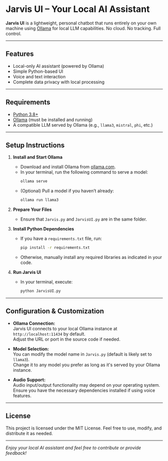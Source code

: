 # Jarvis UI – Your Local AI Assistant

**Jarvis UI** is a lightweight, personal chatbot that runs entirely on your own machine using [Ollama](https://ollama.com/) for local LLM capabilities. No cloud. No tracking. Full control.

---

## Features
- Local-only AI assistant (powered by Ollama)
- Simple Python-based UI
- Voice and text interaction
- Complete data privacy with local processing

---

## Requirements

- [Python 3.8+](https://www.python.org/downloads/)
- [Ollama](https://ollama.com/) (must be installed and running)
- A compatible LLM served by Ollama (e.g., `llama3`, `mistral`, `phi`, etc.)

---

## Setup Instructions

1. **Install and Start Ollama**
   - Download and install Ollama from [ollama.com](https://ollama.com/).
   - In your terminal, run the following command to serve a model:
     ```bash
     ollama serve
     ```
   - (Optional) Pull a model if you haven’t already:
     ```bash
     ollama run llama3
     ```

2. **Prepare Your Files**
   - Ensure that `Jarvis.py` and `JarvisUI.py` are in the same folder.

3. **Install Python Dependencies**
   - If you have a `requirements.txt` file, run:
     ```bash
     pip install -r requirements.txt
     ```
   - Otherwise, manually install any required libraries as indicated in your code.

4. **Run Jarvis UI**
   - In your terminal, execute:
     ```bash
     python JarvisUI.py
     ```

---

## Configuration & Customization

- **Ollama Connection:**  
  Jarvis UI connects to your local Ollama instance at `http://localhost:11434` by default.  
  Adjust the URL or port in the source code if needed.

- **Model Selection:**  
  You can modify the model name in `Jarvis.py` (default is likely set to `llama3`).  
  Change it to any model you prefer as long as it's served by your Ollama instance.

- **Audio Support:**  
  Audio input/output functionality may depend on your operating system.  
  Ensure you have the necessary dependencies installed if using voice features.

---

## License

This project is licensed under the MIT License. Feel free to use, modify, and distribute it as needed.

---

*Enjoy your local AI assistant and feel free to contribute or provide feedback!*